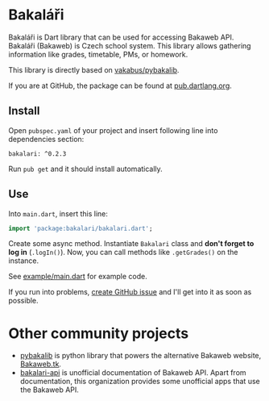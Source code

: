 # Bakaláři
Bakaláři is Dart library that can be used for accessing Bakaweb API. Bakaláři (Bakaweb) is Czech school system. This library allows gathering information like grades, timetable, PMs, or homework.

This library is directly based on [vakabus/pybakalib](https://github.com/vakabus/pybakalib/).

If you are at GitHub, the package can be found at [pub.dartlang.org](https://pub.dartlang.org/packages/bakalari).

## Install
Open `pubspec.yaml` of your project and insert following line into dependencies section:
```
bakalari: ^0.2.3
```
Run `pub get` and it should install automatically.

## Use
Into `main.dart`, insert this line:
```dart
import 'package:bakalari/bakalari.dart';
```

Create some async method. Instantiate `Bakalari` class and **don't forget to log in** (`.logIn()`).
Now, you can call methods like `.getGrades()` on the instance.

See [example/main.dart](https://github.com/SoptikHa2/bakalari/blob/master/example/main.dart) for example code.

If you run into problems, [create GitHub issue](https://github.com/SoptikHa2/bakalari/issues) and I'll get into it as soon as possible.

# Other community projects

- [pybakalib](https://github.com/vakabus/pybakalib/) is python library that powers the alternative Bakaweb website, [Bakaweb.tk](https://www.bakaweb.tk/).
- [bakalari-api](https://github.com/bakalari-api/bakalari-api) is unofficial documentation of Bakaweb API. Apart from documentation, this organization provides some unofficial apps that use the Bakaweb API.
